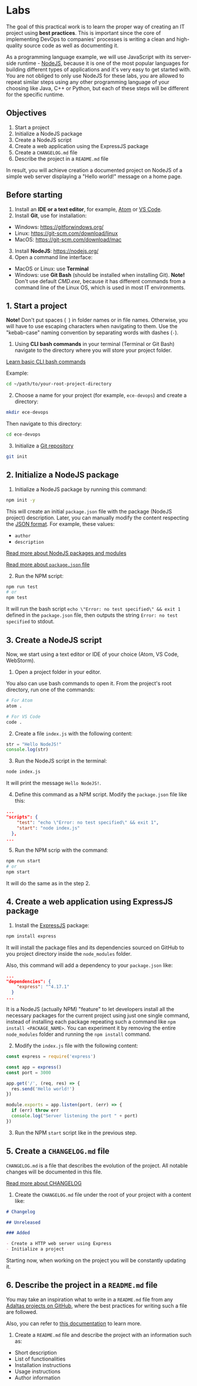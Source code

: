 # Labs

The goal of this practical work is to learn the proper way of creating an IT project using **best practices**. This is important since the core of implementing DevOps to companies' processes is writing a clean and high-quality source code as well as documenting it.

As a programming language example, we will use JavaScript with its server-side runtime - [NodeJS](https://nodejs.org/en/), because it is one of the most popular languages for building different types of applications and it's very easy to get started with. You are not obliged to only use NodeJS for these labs, you are allowed to repeat similar steps using any other programming language of your choosing like Java, C++ or Python, but each of these steps will be different for the specific runtime.

## Objectives

1. Start a project
2. Initialize a NodeJS package
3. Create a NodeJS script
4. Create a web application using the ExpressJS package
5. Create a `CHANGELOG.md` file
6. Describe the project in a `README.md` file

In result, you will achieve creation a documented project on NodeJS of a simple web server displaying a "Hello world!" message on a home page.

## Before starting

1. Install an **IDE or a text editor**, for example, [Atom](https://atom.io/) or [VS Code](https://code.visualstudio.com/).
2. Install **Git**, use for installation:
  - Windows: https://gitforwindows.org/
  - Linux: https://git-scm.com/download/linux
  - MacOS: https://git-scm.com/download/mac   
3. Install **NodeJS**: https://nodejs.org/
4. Open a command line interface:
  - MacOS or Linux: use **Terminal**
  - Windows: use **Git Bash** (should be installed when installing Git). **Note!** Don't use default *CMD.exe*, because it has different commands from a command line of the Linux OS, which is used in most IT environments.

## 1. Start a project

**Note!** Don't put spaces (` `) in folder names or in file names. Otherwise, you will have to use escaping characters when navigating to them. Use the "kebab-case" naming convention by separating words with dashes (`-`).

1. Using **CLI bash commands** in your terminal (Terminal or Git Bash) navigate to the directory where you will store your project folder.

[Learn basic CLI bash commands](https://www.educative.io/blog/bash-shell-command-cheat-sheet)

Example:

```bash 
cd ~/path/to/your-root-project-directory
```

2. Choose a name for your project (for example, `ece-devops`) and create a directory:

```bash
mkdir ece-devops
```

Then navigate to this directory:

```bash
cd ece-devops
```

3. Initialize a [Git repository](https://git-scm.com/book/en/v2/Git-Basics-Getting-a-Git-Repository)

```bash
git init
```

## 2. Initialize a NodeJS package

1. Initialize a NodeJS package by running this command:

```bash
npm init -y
```
This will create an initial `package.json` file with the package (NodeJS project) description. Later, you can manually modify the content respecting the [JSON format](https://en.wikipedia.org/wiki/JSON). For example, these values:
  - `author`
  - `description`

[Read more about NodeJS packages and modules](https://docs.npmjs.com/about-packages-and-modules)

[Read more about `package.json` file](https://nodejs.org/en/knowledge/getting-started/npm/what-is-the-file-package-json/)

2. Run the NPM script:

```bash
npm run test
# or
npm test
```

It will run the bash script `echo \"Error: no test specified\" && exit 1` defined in the `package.json` file, then outputs the string `Error: no test specified` to stdout.

## 3. Create a NodeJS script 

Now, we start using a text editor or IDE of your choice (Atom, VS Code, WebStorm). 

1. Open a project folder in your editor.

You also can use bash commands to open it. From the project's root directory, run one of the commands:

```bash
# For Atom
atom .

# For VS Code
code .
```

2. Create a file `index.js` with the following content:

```js
str = "Hello NodeJS!"
console.log(str)
```

3. Run the NodeJS script in the terminal:

```bash
node index.js
```

It will print the message `Hello NodeJS!`.

4. Define this command as a NPM script. Modify the `package.json` file like this:

```json
...
"scripts": {
    "test": "echo \"Error: no test specified\" && exit 1",
    "start": "node index.js"
  },
...
```

5. Run the NPM scrip with the command:

```bash
npm run start
# or
npm start
```

It will do the same as in the step 2.

## 4. Create a web application using ExpressJS package

1. Install the [ExpressJS](https://www.npmjs.com/package/express) package:

```bash
npm install express
```

It will install the package files and its dependencies sourced on GitHub to you project directory inside the `node_modules` folder.

Also, this command will add a dependency to your `package.json` like:

```json
...
"dependencies": {
    "express": "^4.17.1"
  }
...  
```

It is a NodeJS (actually NPM) "feature" to let developers install all the necessary packages for the current project using just one single command, instead of installing each package repeating such a command like `npm install <PACKAGE_NAME>`. You can experiment it by removing the entire `node_modules` folder and running the `npm install` command.

2. Modify the `index.js` file with the following content:

```js
const express = require('express')

const app = express()
const port = 3000

app.get('/', (req, res) => {
  res.send('Hello world!')
})

module.exports = app.listen(port, (err) => {
  if (err) throw err
  console.log("Server listening the port " + port)
})
```

3. Run the NPM `start` script like in the previous step.

## 5. Create a `CHANGELOG.md` file

`CHANGELOG.md` is a file that describes the evolution of the project. All notable changes will be documented in this file. 

[Read more about CHANGELOG](https://keepachangelog.com/en/1.0.0/)

1. Create the `CHANGELOG.md` file under the root of your project with a content like:

```md
# Changelog

## Unreleased

### Added

- Create a HTTP web server using Express
- Initialize a project
```

Starting now, when working on the project you will be constantly updating it. 

## 6. Describe the project in a `README.md` file

You may take an inspiration what to write in a `README.md` file from any [Adaltas projects on GitHub](https://github.com/adaltas/), where the best practices for writing such a file are followed.

Also, you can refer to [this documentation](https://www.makeareadme.com/) to learn more.

1. Create a `README.md` file and describe the project with an information such as:
  
- Short description
- List of functionalities
- Installation instructions
- Usage instructions
- Author information
